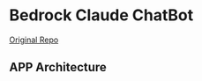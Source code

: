# Bedrock Claude ChatBot
[Original Repo](https://github.com/aws-samples/bedrock-claude-chatbot)

## APP Architecture

